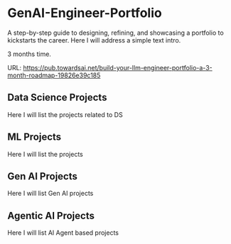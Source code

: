 # GenAI-Engineer-Portfolio
A step-by-step guide to designing, refining, and showcasing a portfolio to kickstarts the career.
Here I will address a simple text intro. 

3 months time. 

URL: https://pub.towardsai.net/build-your-llm-engineer-portfolio-a-3-month-roadmap-19826e39c185

## Data Science Projects
Here I will list the projects related to DS

## ML Projects
Here I will list the projects

## Gen AI Projects
Here I will list Gen AI projects

## Agentic AI Projects
Here I will list AI Agent based projects
